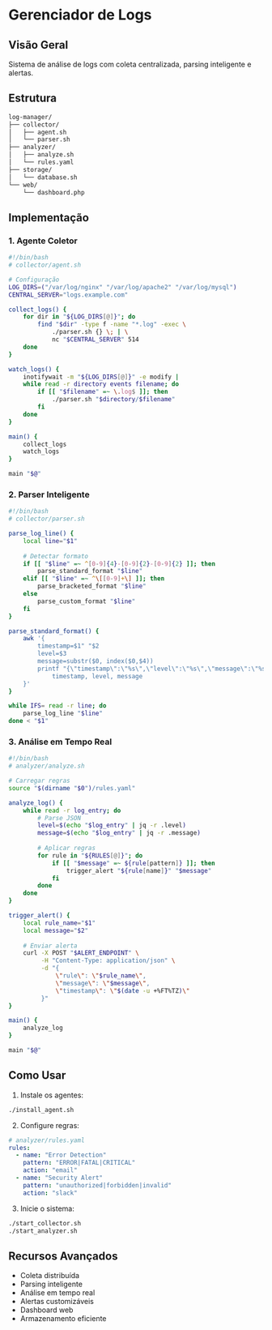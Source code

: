 # Gerenciador de Logs 

## Visão Geral
Sistema de análise de logs com coleta centralizada, parsing inteligente e alertas.

## Estrutura
```bash
log-manager/
├── collector/
│   ├── agent.sh
│   └── parser.sh
├── analyzer/
│   ├── analyze.sh
│   └── rules.yaml
├── storage/
│   └── database.sh
└── web/
    └── dashboard.php
```

## Implementação

### 1. Agente Coletor
```bash
#!/bin/bash
# collector/agent.sh

# Configuração
LOG_DIRS=("/var/log/nginx" "/var/log/apache2" "/var/log/mysql")
CENTRAL_SERVER="logs.example.com"

collect_logs() {
    for dir in "${LOG_DIRS[@]}"; do
        find "$dir" -type f -name "*.log" -exec \
            ./parser.sh {} \; | \
            nc "$CENTRAL_SERVER" 514
    done
}

watch_logs() {
    inotifywait -m "${LOG_DIRS[@]}" -e modify |
    while read -r directory events filename; do
        if [[ "$filename" =~ \.log$ ]]; then
            ./parser.sh "$directory/$filename"
        fi
    done
}

main() {
    collect_logs
    watch_logs
}

main "$@"
```

### 2. Parser Inteligente
```bash
#!/bin/bash
# collector/parser.sh

parse_log_line() {
    local line="$1"
    
    # Detectar formato
    if [[ "$line" =~ ^[0-9]{4}-[0-9]{2}-[0-9]{2} ]]; then
        parse_standard_format "$line"
    elif [[ "$line" =~ ^\[[0-9]+\] ]]; then
        parse_bracketed_format "$line"
    else
        parse_custom_format "$line"
    fi
}

parse_standard_format() {
    awk '{
        timestamp=$1" "$2
        level=$3
        message=substr($0, index($0,$4))
        printf "{\"timestamp\":\"%s\",\"level\":\"%s\",\"message\":\"%s\"}\n",
            timestamp, level, message
    }'
}

while IFS= read -r line; do
    parse_log_line "$line"
done < "$1"
```

### 3. Análise em Tempo Real
```bash
#!/bin/bash
# analyzer/analyze.sh

# Carregar regras
source "$(dirname "$0")/rules.yaml"

analyze_log() {
    while read -r log_entry; do
        # Parse JSON
        level=$(echo "$log_entry" | jq -r .level)
        message=$(echo "$log_entry" | jq -r .message)
        
        # Aplicar regras
        for rule in "${RULES[@]}"; do
            if [[ "$message" =~ ${rule[pattern]} ]]; then
                trigger_alert "${rule[name]}" "$message"
            fi
        done
    done
}

trigger_alert() {
    local rule_name="$1"
    local message="$2"
    
    # Enviar alerta
    curl -X POST "$ALERT_ENDPOINT" \
         -H "Content-Type: application/json" \
         -d "{
             \"rule\": \"$rule_name\",
             \"message\": \"$message\",
             \"timestamp\": \"$(date -u +%FT%TZ)\"
         }"
}

main() {
    analyze_log
}

main "$@"
```

## Como Usar

1. Instale os agentes:
```bash
./install_agent.sh
```

2. Configure regras:
```yaml
# analyzer/rules.yaml
rules:
  - name: "Error Detection"
    pattern: "ERROR|FATAL|CRITICAL"
    action: "email"
  - name: "Security Alert"
    pattern: "unauthorized|forbidden|invalid"
    action: "slack"
```

3. Inicie o sistema:
```bash
./start_collector.sh
./start_analyzer.sh
```

## Recursos Avançados

- Coleta distribuída
- Parsing inteligente
- Análise em tempo real
- Alertas customizáveis
- Dashboard web
- Armazenamento eficiente